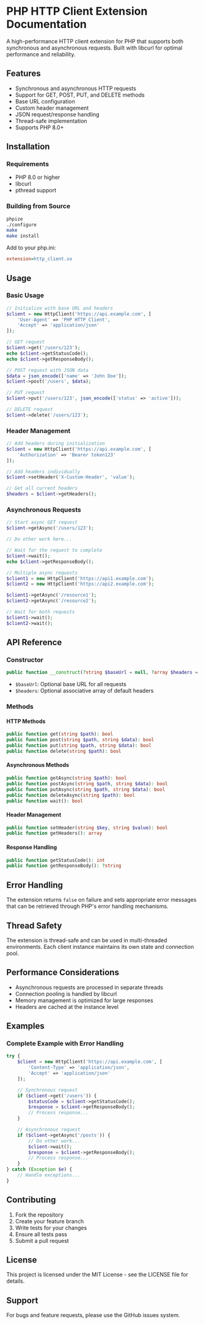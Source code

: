 # PHP HTTP Client Extension Documentation

A high-performance HTTP client extension for PHP that supports both synchronous and asynchronous requests. Built with libcurl for optimal performance and reliability.

## Features

- Synchronous and asynchronous HTTP requests
- Support for GET, POST, PUT, and DELETE methods
- Base URL configuration
- Custom header management
- JSON request/response handling
- Thread-safe implementation
- Supports PHP 8.0+

## Installation

### Requirements

- PHP 8.0 or higher
- libcurl
- pthread support

### Building from Source

```bash
phpize
./configure
make
make install
```

Add to your php.ini:
```ini
extension=http_client.so
```

## Usage

### Basic Usage

```php
// Initialize with base URL and headers
$client = new HttpClient('https://api.example.com', [
    'User-Agent' => 'PHP HTTP Client',
    'Accept' => 'application/json'
]);

// GET request
$client->get('/users/123');
echo $client->getStatusCode();
echo $client->getResponseBody();

// POST request with JSON data
$data = json_encode(['name' => 'John Doe']);
$client->post('/users', $data);

// PUT request
$client->put('/users/123', json_encode(['status' => 'active']));

// DELETE request
$client->delete('/users/123');
```

### Header Management

```php
// Add headers during initialization
$client = new HttpClient('https://api.example.com', [
    'Authorization' => 'Bearer token123'
]);

// Add headers individually
$client->setHeader('X-Custom-Header', 'value');

// Get all current headers
$headers = $client->getHeaders();
```

### Asynchronous Requests

```php
// Start async GET request
$client->getAsync('/users/123');

// Do other work here...

// Wait for the request to complete
$client->wait();
echo $client->getResponseBody();

// Multiple async requests
$client1 = new HttpClient('https://api1.example.com');
$client2 = new HttpClient('https://api2.example.com');

$client1->getAsync('/resource1');
$client2->getAsync('/resource2');

// Wait for both requests
$client1->wait();
$client2->wait();
```

## API Reference

### Constructor

```php
public function __construct(?string $baseUrl = null, ?array $headers = null)
```

- `$baseUrl`: Optional base URL for all requests
- `$headers`: Optional associative array of default headers

### Methods

#### HTTP Methods

```php
public function get(string $path): bool
public function post(string $path, string $data): bool
public function put(string $path, string $data): bool
public function delete(string $path): bool
```

#### Asynchronous Methods

```php
public function getAsync(string $path): bool
public function postAsync(string $path, string $data): bool
public function putAsync(string $path, string $data): bool
public function deleteAsync(string $path): bool
public function wait(): bool
```

#### Header Management

```php
public function setHeader(string $key, string $value): bool
public function getHeaders(): array
```

#### Response Handling

```php
public function getStatusCode(): int
public function getResponseBody(): ?string
```

## Error Handling

The extension returns `false` on failure and sets appropriate error messages that can be retrieved through PHP's error handling mechanisms.

## Thread Safety

The extension is thread-safe and can be used in multi-threaded environments. Each client instance maintains its own state and connection pool.

## Performance Considerations

- Asynchronous requests are processed in separate threads
- Connection pooling is handled by libcurl
- Memory management is optimized for large responses
- Headers are cached at the instance level

## Examples

### Complete Example with Error Handling

```php
try {
    $client = new HttpClient('https://api.example.com', [
        'Content-Type' => 'application/json',
        'Accept' => 'application/json'
    ]);

    // Synchronous request
    if ($client->get('/users')) {
        $statusCode = $client->getStatusCode();
        $response = $client->getResponseBody();
        // Process response...
    }

    // Asynchronous request
    if ($client->getAsync('/posts')) {
        // Do other work...
        $client->wait();
        $response = $client->getResponseBody();
        // Process response...
    }
} catch (Exception $e) {
    // Handle exceptions...
}
```

## Contributing

1. Fork the repository
2. Create your feature branch
3. Write tests for your changes
4. Ensure all tests pass
5. Submit a pull request

## License

This project is licensed under the MIT License - see the LICENSE file for details.

## Support

For bugs and feature requests, please use the GitHub issues system.
